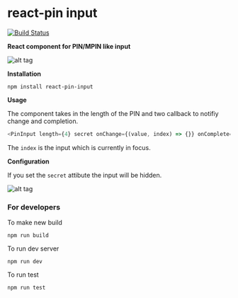 # react-pin input

[![Build Status](https://travis-ci.org/arunghosh/react-pin-input.svg?branch=master)](https://travis-ci.org/arunghosh/react-pin-input)

**React component for PIN/MPIN like input**

![alt tag](https://github.com/arunghosh/react-pin-input/raw/master/docs/pin.png)

**Installation**
```
npm install react-pin-input
```

**Usage**


The component takes in the length of the PIN and two callback to notifiy change and completion.

```javascript
<PinInput length={4} secret onChange={(value, index) => {}} onComplete={(value, index) => {}} />
```

The ```index``` is the input which is currently in focus. 

**Configuration**

If you set the ```secret``` attibute the input will be hidden.

![alt tag](https://github.com/arunghosh/react-pin-input/raw/master/docs/pin-secret.png)


### For developers

To make new build
```
npm run build
```

To run dev server
```
npm run dev
```

To run test
```
npm run test
```

